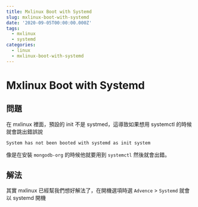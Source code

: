 ```yaml
---
title: Mxlinux Boot with Systemd
slug: mxlinux-boot-with-systemd
date: '2020-09-05T00:00:00.000Z'
tags:
  - mxlinux
  - systemd
categories:
  - linux
  - mxlinux-boot-with-systemd
---
```


# Mxlinux Boot with Systemd

## 問題

在 mxlinux 裡面，預設的 init 不是 systmed，這導致如果想用 systemctl 的時候就會跳出錯誤說

```
System has not been booted with systemd as init system
```

像是在安裝 `mongodb-org` 的時候他就要用到 `systemctl` 然後就會出錯。

## 解法

其實 mxlinux 已經幫我們想好解法了，在開機選項時選 `Advence` > `Systemd` 就會以 systemd 開機
